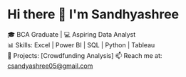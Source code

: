 # Hi there 👋 I'm Sandhyashree

🎓 BCA Graduate | 💻 Aspiring Data Analyst  
📊 Skills: Excel | Power BI | SQL | Python | Tableau  
📁 Projects: [Crowdfunding Analysis]
📫 Reach me at: csandyashree05@gmail.com


